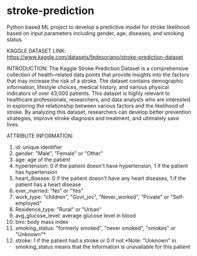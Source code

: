 # stroke-prediction
Python based ML project to develop a predictive model for stroke likelihood based on input parameters including gender, age, diseases, and smoking status.

KAGGLE DATASET LINK: https://www.kaggle.com/datasets/fedesoriano/stroke-prediction-dataset

INTRODUCTION:
The Kaggle Stroke Prediction Dataset is a comprehensive collection of health-related data points that provide insights into the factors that may increase the risk of a stroke. The dataset contains demographic information, lifestyle choices, medical history, and various physical indicators of over 43,000 patients. This dataset is highly relevant to healthcare professionals, researchers, and data analysts who are interested in exploring the relationship between various factors and the likelihood of stroke. By analyzing this dataset, researchers can develop better prevention strategies, improve stroke diagnosis and treatment, and ultimately save lives.


ATTRIBUTE INFORMATION:
1) id: unique identifier
2) gender: "Male", "Female" or "Other"
3) age: age of the patient
4) hypertension: 0 if the patient doesn't have hypertension, 1 if the patient has hypertension
5) heart_disease: 0 if the patient doesn't have any heart diseases, 1 if the patient has a heart disease
6) ever_married: "No" or "Yes"
7) work_type: "children", "Govt_jov", "Never_worked", "Private" or "Self-employed"
8) Residence_type: "Rural" or "Urban"
9) avg_glucose_level: average glucose level in blood
10) bmi: body mass index
11) smoking_status: "formerly smoked", "never smoked", "smokes" or "Unknown"*
12) stroke: 1 if the patient had a stroke or 0 if not
*Note: "Unknown" in smoking_status means that the information is unavailable for this patient

